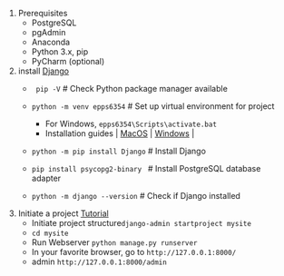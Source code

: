 1. Prerequisites
    * PostgreSQL
    * pgAdmin
    * Anaconda
    * Python 3.x, pip
    * PyCharm (optional)
2. install [Django](https://docs.djangoproject.com/en/3.0/intro/install/)
    * ``` pip -V``` # Check Python package manager available
    * ```python -m venv epps6354``` # Set up virtual environment for project
      * For Windows, ```epps6354\Scripts\activate.bat```
      * Installation guides
      | [MacOS](https://docs.djangoproject.com/en/3.2/topics/install/)         | [Windows](https://docs.djangoproject.com/en/3.2/howto/windows/)   | 
      
    * ```python -m pip install Django``` # Install Django
    * ```pip install psycopg2-binary ``` # Install PostgreSQL database adapter
    * ```python -m django --version```  # Check if Django installed
3. Initiate a project [Tutorial](https://docs.djangoproject.com/en/3.0/intro/tutorial01/)
    * Initiate project structure``` django-admin startproject mysite ```
    * ``` cd mysite ```
    * Run Webserver ``` python manage.py runserver ```
    * In your favorite browser, go to ``` http://127.0.0.1:8000/ ``` 
    * admin ``` http://127.0.0.1:8000/admin ```

